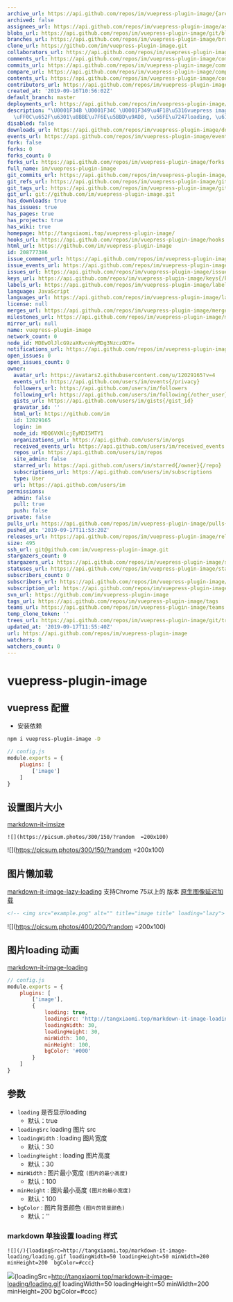 ```yaml
---
archive_url: https://api.github.com/repos/im/vuepress-plugin-image/{archive_format}{/ref}
archived: false
assignees_url: https://api.github.com/repos/im/vuepress-plugin-image/assignees{/user}
blobs_url: https://api.github.com/repos/im/vuepress-plugin-image/git/blobs{/sha}
branches_url: https://api.github.com/repos/im/vuepress-plugin-image/branches{/branch}
clone_url: https://github.com/im/vuepress-plugin-image.git
collaborators_url: https://api.github.com/repos/im/vuepress-plugin-image/collaborators{/collaborator}
comments_url: https://api.github.com/repos/im/vuepress-plugin-image/comments{/number}
commits_url: https://api.github.com/repos/im/vuepress-plugin-image/commits{/sha}
compare_url: https://api.github.com/repos/im/vuepress-plugin-image/compare/{base}...{head}
contents_url: https://api.github.com/repos/im/vuepress-plugin-image/contents/{+path}
contributors_url: https://api.github.com/repos/im/vuepress-plugin-image/contributors
created_at: '2019-09-16T10:56:02Z'
default_branch: master
deployments_url: https://api.github.com/repos/im/vuepress-plugin-image/deployments
description: "\U0001F34B \U0001F34C \U0001F349\u4F18\u5316vuepress image \u6548\u679C\
  \uFF0C\u652F\u6301\u8BBE\u7F6E\u5BBD\u9AD8, \u56FE\u7247loading, \u61D2\u52A0\u8F7D"
disabled: false
downloads_url: https://api.github.com/repos/im/vuepress-plugin-image/downloads
events_url: https://api.github.com/repos/im/vuepress-plugin-image/events
fork: false
forks: 0
forks_count: 0
forks_url: https://api.github.com/repos/im/vuepress-plugin-image/forks
full_name: im/vuepress-plugin-image
git_commits_url: https://api.github.com/repos/im/vuepress-plugin-image/git/commits{/sha}
git_refs_url: https://api.github.com/repos/im/vuepress-plugin-image/git/refs{/sha}
git_tags_url: https://api.github.com/repos/im/vuepress-plugin-image/git/tags{/sha}
git_url: git://github.com/im/vuepress-plugin-image.git
has_downloads: true
has_issues: true
has_pages: true
has_projects: true
has_wiki: true
homepage: http://tangxiaomi.top/vuepress-plugin-image/
hooks_url: https://api.github.com/repos/im/vuepress-plugin-image/hooks
html_url: https://github.com/im/vuepress-plugin-image
id: 208777386
issue_comment_url: https://api.github.com/repos/im/vuepress-plugin-image/issues/comments{/number}
issue_events_url: https://api.github.com/repos/im/vuepress-plugin-image/issues/events{/number}
issues_url: https://api.github.com/repos/im/vuepress-plugin-image/issues{/number}
keys_url: https://api.github.com/repos/im/vuepress-plugin-image/keys{/key_id}
labels_url: https://api.github.com/repos/im/vuepress-plugin-image/labels{/name}
language: JavaScript
languages_url: https://api.github.com/repos/im/vuepress-plugin-image/languages
license: null
merges_url: https://api.github.com/repos/im/vuepress-plugin-image/merges
milestones_url: https://api.github.com/repos/im/vuepress-plugin-image/milestones{/number}
mirror_url: null
name: vuepress-plugin-image
network_count: 0
node_id: MDEwOlJlcG9zaXRvcnkyMDg3NzczODY=
notifications_url: https://api.github.com/repos/im/vuepress-plugin-image/notifications{?since,all,participating}
open_issues: 0
open_issues_count: 0
owner:
  avatar_url: https://avatars2.githubusercontent.com/u/12029165?v=4
  events_url: https://api.github.com/users/im/events{/privacy}
  followers_url: https://api.github.com/users/im/followers
  following_url: https://api.github.com/users/im/following{/other_user}
  gists_url: https://api.github.com/users/im/gists{/gist_id}
  gravatar_id: ''
  html_url: https://github.com/im
  id: 12029165
  login: im
  node_id: MDQ6VXNlcjEyMDI5MTY1
  organizations_url: https://api.github.com/users/im/orgs
  received_events_url: https://api.github.com/users/im/received_events
  repos_url: https://api.github.com/users/im/repos
  site_admin: false
  starred_url: https://api.github.com/users/im/starred{/owner}{/repo}
  subscriptions_url: https://api.github.com/users/im/subscriptions
  type: User
  url: https://api.github.com/users/im
permissions:
  admin: false
  pull: true
  push: false
private: false
pulls_url: https://api.github.com/repos/im/vuepress-plugin-image/pulls{/number}
pushed_at: '2019-09-17T11:53:20Z'
releases_url: https://api.github.com/repos/im/vuepress-plugin-image/releases{/id}
size: 495
ssh_url: git@github.com:im/vuepress-plugin-image.git
stargazers_count: 0
stargazers_url: https://api.github.com/repos/im/vuepress-plugin-image/stargazers
statuses_url: https://api.github.com/repos/im/vuepress-plugin-image/statuses/{sha}
subscribers_count: 0
subscribers_url: https://api.github.com/repos/im/vuepress-plugin-image/subscribers
subscription_url: https://api.github.com/repos/im/vuepress-plugin-image/subscription
svn_url: https://github.com/im/vuepress-plugin-image
tags_url: https://api.github.com/repos/im/vuepress-plugin-image/tags
teams_url: https://api.github.com/repos/im/vuepress-plugin-image/teams
temp_clone_token: ''
trees_url: https://api.github.com/repos/im/vuepress-plugin-image/git/trees{/sha}
updated_at: '2019-09-17T11:55:40Z'
url: https://api.github.com/repos/im/vuepress-plugin-image
watchers: 0
watchers_count: 0
---
```


# vuepress-plugin-image



## vuepress 配置

* 安装依赖

```bash
npm i vuepress-plugin-image -D
```

```js
// config.js
module.exports = { 
    plugins: [
        ['image']
    ]
} 
```

## 设置图片大小  
[markdown-it-imsize](https://www.npmjs.com/package/markdown-it-imsize)

```
![](https://picsum.photos/300/150/?random  =200x100)
```

![](https://picsum.photos/300/150/?random  =200x100)


## 图片懒加载
[markdown-it-image-lazy-loading](https://www.npmjs.com/package/markdown-it-image-lazy-loading)
支持Chrome 75以上的 版本 [原生图像延迟加载](https://addyosmani.com/blog/lazy-loading/)

```html
<!-- <img src="example.png" alt="" title="image title" loading="lazy"> -->
```

![](https://picsum.photos/400/200/?random  =200x100)


## 图片loading 动画
[markdown-it-image-loading](https://www.npmjs.com/package/markdown-it-image-loading)

```js
// config.js
module.exports = { 
    plugins: [
        ['image'],
        {
            loading: true,
            loadingSrc: 'http://tangxiaomi.top/markdown-it-image-loading/loading.gif',
            loadingWidth: 30,
            loadingHeight: 30,
            minWidth: 100,
            minHeight: 100,
            bgColor: '#000'
        }
    ]
} 
```

## 参数

* `loading` 是否显示loading
    - 默认：true
* `loadingSrc` loading 图片 src 
* `loadingWidth` : loading 图片宽度
    - 默认：30
* `loadingHeight` : loading 图片高度
    - 默认：30
* `minWidth` : 图片最小宽度 `(图片的最小高度)`
    - 默认：100  
* `minHeight` : 图片最小高度 `(图片的最小宽度)`
    - 默认：100 
* `bgColor` : 图片背景颜色 `(图片的背景颜色)`
    - 默认：''  

### markdown 单独设置 loading 样式

```
![](/){loadingSrc=http://tangxiaomi.top/markdown-it-image-loading/loading.gif loadingWidth=50 loadingHeight=50 minWidth=200 minHeight=200  bgColor=#ccc} 
```
![](/){loadingSrc=http://tangxiaomi.top/markdown-it-image-loading/loading.gif loadingWidth=50 loadingHeight=50 minWidth=200 minHeight=200  bgColor=#ccc} 

